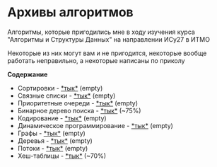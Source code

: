 # Архивы алгоритмов

Алгоритмы, которые пригодились мне в ходу изучения курса 
"Алгоритмы и Структуры Данных" на направлении ИСy27 в ИТМО

Некоторые из них могут вам и не пригодится, некоторые вообще работать неправильно, а некоторые написаны по приколу

**Содержание**

* Сортировки - [\*тык\*](sort/sort.md) (empty)
* Связные списки - [\*тык\*](linked_lists/linked_list.md) (empty)
* Приоритетные очереди - [\*тык\*](priority_queue/priority_queue.md) (empty)
* Бинарное дерево поиска - [\*тык\*](bst/bst.md) (~75%)
* Кодирование - [\*тык\*](encoding/encoding.md) (empty)
* Динамическое программирование - [\*тык\*](dynamic/dynamic.md) (empty)
* Графы - [\*тык\*](graph/graph.md) (empty)
* Деревья - [\*тык\*](tree/tree.md) (empty)
* Потоки - [\*тык\*](flow/flow.md) (empty)
* Хеш-таблицы - [\*тык\*](hash_tables/hash_tables.md) (~70%)
